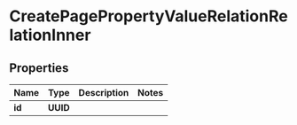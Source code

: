 

# CreatePagePropertyValueRelationRelationInner


## Properties

| Name | Type | Description | Notes |
|------------ | ------------- | ------------- | -------------|
|**id** | **UUID** |  |  |



